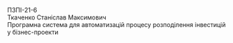 ПЗПІ-21-6  
Ткаченко Станіслав Максимович  
Програмна система для автоматизацій процесу розподілення інвестицій у бізнес-проекти
